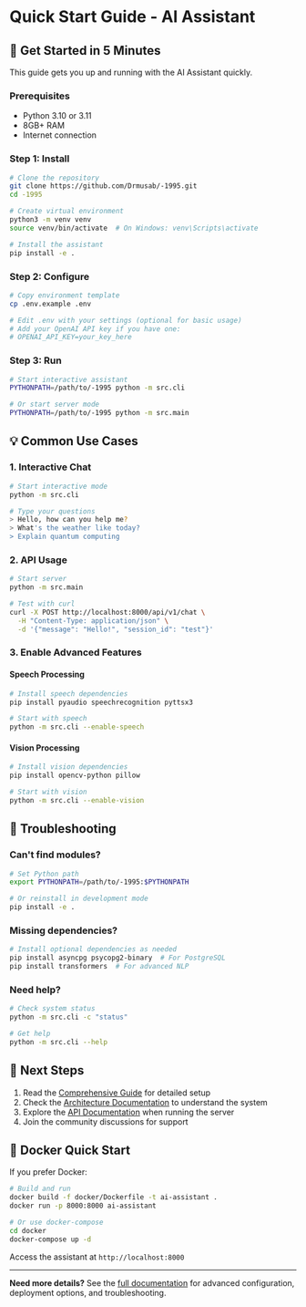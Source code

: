 # Quick Start Guide - AI Assistant

## 🚀 Get Started in 5 Minutes

This guide gets you up and running with the AI Assistant quickly.

### Prerequisites
- Python 3.10 or 3.11
- 8GB+ RAM
- Internet connection

### Step 1: Install
```bash
# Clone the repository
git clone https://github.com/Drmusab/-1995.git
cd -1995

# Create virtual environment
python3 -m venv venv
source venv/bin/activate  # On Windows: venv\Scripts\activate

# Install the assistant
pip install -e .
```

### Step 2: Configure
```bash
# Copy environment template
cp .env.example .env

# Edit .env with your settings (optional for basic usage)
# Add your OpenAI API key if you have one:
# OPENAI_API_KEY=your_key_here
```

### Step 3: Run
```bash
# Start interactive assistant
PYTHONPATH=/path/to/-1995 python -m src.cli

# Or start server mode
PYTHONPATH=/path/to/-1995 python -m src.main
```

## 💡 Common Use Cases

### 1. Interactive Chat
```bash
# Start interactive mode
python -m src.cli

# Type your questions
> Hello, how can you help me?
> What's the weather like today?
> Explain quantum computing
```

### 2. API Usage
```bash
# Start server
python -m src.main

# Test with curl
curl -X POST http://localhost:8000/api/v1/chat \
  -H "Content-Type: application/json" \
  -d '{"message": "Hello!", "session_id": "test"}'
```

### 3. Enable Advanced Features

#### Speech Processing
```bash
# Install speech dependencies
pip install pyaudio speechrecognition pyttsx3

# Start with speech
python -m src.cli --enable-speech
```

#### Vision Processing
```bash
# Install vision dependencies
pip install opencv-python pillow

# Start with vision
python -m src.cli --enable-vision
```

## 🔧 Troubleshooting

### Can't find modules?
```bash
# Set Python path
export PYTHONPATH=/path/to/-1995:$PYTHONPATH

# Or reinstall in development mode
pip install -e .
```

### Missing dependencies?
```bash
# Install optional dependencies as needed
pip install asyncpg psycopg2-binary  # For PostgreSQL
pip install transformers  # For advanced NLP
```

### Need help?
```bash
# Check system status
python -m src.cli -c "status"

# Get help
python -m src.cli --help
```

## 📖 Next Steps

1. Read the [Comprehensive Guide](COMPREHENSIVE_BUILD_AND_USAGE_GUIDE.md) for detailed setup
2. Check the [Architecture Documentation](architecture/) to understand the system
3. Explore the [API Documentation](http://localhost:8000/docs) when running the server
4. Join the community discussions for support

## 🐳 Docker Quick Start

If you prefer Docker:

```bash
# Build and run
docker build -f docker/Dockerfile -t ai-assistant .
docker run -p 8000:8000 ai-assistant

# Or use docker-compose
cd docker
docker-compose up -d
```

Access the assistant at `http://localhost:8000`

---

**Need more details?** See the [full documentation](COMPREHENSIVE_BUILD_AND_USAGE_GUIDE.md) for advanced configuration, deployment options, and troubleshooting.